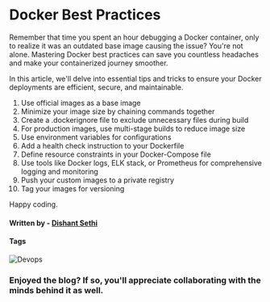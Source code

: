 # Docker Best Practices

Remember that time you spent an hour debugging a Docker container, only to realize it was an outdated base image causing the issue? You're not alone. Mastering Docker best practices can save you countless headaches and make your containerized journey smoother.

In this article, we'll delve into essential tips and tricks to ensure your Docker deployments are efficient, secure, and maintainable.

1. Use official images as a base image
2. Minimize your image size by chaining commands together
3. Create a .dockerignore file to exclude unnecessary files during build
4. For production images, use multi-stage builds to reduce image size
5. Use environment variables for configurations
6. Add a health check instruction to your Dockerfile
7. Define resource constraints in your Docker-Compose file
8. Use tools like Docker logs, ELK stack, or Prometheus for comprehensive logging and monitoring
9. Push your custom images to a private registry
10. Tag your images for versioning

Happy coding.

#### Written by - [Dishant Sethi](https://linkedin.com/in/dishantsethi)

#### Tags

<a>
<img alt="Devops" src="https://img.shields.io/badge/Devops-8A2BE2" />
</a>

### Enjoyed the blog? If so, you'll appreciate collaborating with the minds behind it as well.
